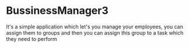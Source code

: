 # BussinessManager3

It's a simple application which let's you manage your employees, you can assign them to groups and then you can assign this group to a task which they need to perform
